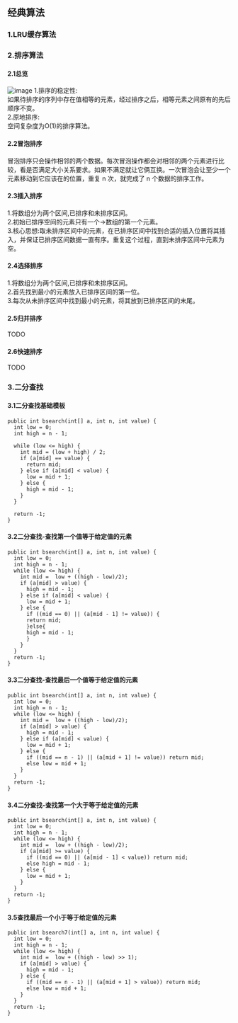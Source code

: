 ## 经典算法

### 1.LRU缓存算法

### 2.排序算法
#### 2.1总览
![image](https://static001.geekbang.org/resource/image/1f/fd/1f6ef7e0a5365d6e9d68f0ccc71755fd.jpg?wh=1142*698)
1.排序的稳定性:  
如果待排序的序列中存在值相等的元素，经过排序之后，相等元素之间原有的先后顺序不变。  
2.原地排序:  
空间复杂度为O(1)的排序算法。
#### 2.2冒泡排序
冒泡排序只会操作相邻的两个数据。每次冒泡操作都会对相邻的两个元素进行比较，看是否满足大小关系要求。如果不满足就让它俩互换。一次冒泡会让至少一个元素移动到它应该在的位置，重复 n 次，就完成了 n 个数据的排序工作。  
#### 2.3插入排序
1.将数组分为两个区间,已排序和未排序区间。  
2.初始已排序空间的元素只有一个->数组的第一个元素。  
3.核心思想:取未排序区间中的元素，在已排序区间中找到合适的插入位置将其插入，并保证已排序区间数据一直有序。重复这个过程，直到未排序区间中元素为空。
#### 2.4选择排序
1.将数组分为两个区间,已排序和未排序区间。    
2.首先找到最小的元素放入已排序区间的第一位。  
3.每次从未排序区间中找到最小的元素，将其放到已排序区间的末尾。  
#### 2.5归并排序  
TODO
#### 2.6快速排序
TODO

### 3.二分查找
#### 3.1二分查找基础模板
```
public int bsearch(int[] a, int n, int value) {
  int low = 0;
  int high = n - 1;

  while (low <= high) {
    int mid = (low + high) / 2;
    if (a[mid] == value) {
      return mid;
    } else if (a[mid] < value) {
      low = mid + 1;
    } else {
      high = mid - 1;
    }
  }

  return -1;
}
```
#### 3.2二分查找-查找第一个值等于给定值的元素
```
public int bsearch(int[] a, int n, int value) {
  int low = 0;
  int high = n - 1;
  while (low <= high) {
    int mid =  low + ((high - low)/2);
    if (a[mid] > value) {
      high = mid - 1;
    } else if (a[mid] < value) {
      low = mid + 1;
    } else {
      if ((mid == 0) || (a[mid - 1] != value)) {
      return mid;
      }else{
      high = mid - 1;
      } 
    }
  }
  return -1;
}
```
#### 3.3二分查找-查找最后一个值等于给定值的元素
```
public int bsearch(int[] a, int n, int value) {
  int low = 0;
  int high = n - 1;
  while (low <= high) {
    int mid =  low + ((high - low)/2);
    if (a[mid] > value) {
      high = mid - 1;
    } else if (a[mid] < value) {
      low = mid + 1;
    } else {
      if ((mid == n - 1) || (a[mid + 1] != value)) return mid;
      else low = mid + 1;
    }
  }
  return -1;
}
```
#### 3.4二分查找-查找第一个大于等于给定值的元素
```
public int bsearch(int[] a, int n, int value) {
  int low = 0;
  int high = n - 1;
  while (low <= high) {
    int mid =  low + ((high - low)/2);
    if (a[mid] >= value) {
      if ((mid == 0) || (a[mid - 1] < value)) return mid;
      else high = mid - 1;
    } else {
      low = mid + 1;
    }
  }
  return -1;
}
```
#### 3.5查找最后一个小于等于给定值的元素
```
public int bsearch7(int[] a, int n, int value) {
  int low = 0;
  int high = n - 1;
  while (low <= high) {
    int mid =  low + ((high - low) >> 1);
    if (a[mid] > value) {
      high = mid - 1;
    } else {
      if ((mid == n - 1) || (a[mid + 1] > value)) return mid;
      else low = mid + 1;
    }
  }
  return -1;
}
```
